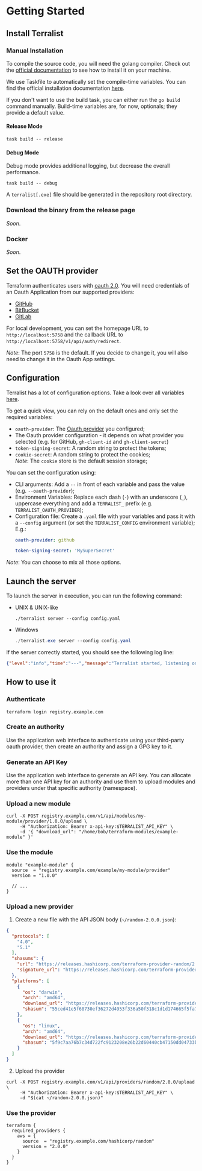 # Getting Started

## Install Terralist

### Manual Installation

To compile the source code, you will need the golang compiler. Check out the [official documentation](https://go.dev/doc/install) to see how to install it on your machine.

We use Taskfile to automatically set the compile-time variables. You can find the official installation documentation [here](https://taskfile.dev/installation/).

If you don't want to use the build task, you can either run the `go build` command manually. Build-time variables are, for now, optionals; they provide a default value.

#### Release Mode
```
task build -- release
```

#### Debug Mode
Debug mode provides additional logging, but decrease the overall performance.
```
task build -- debug
```

A `terralist[.exe]` file should be generated in the repository root directory.

### Download the binary from the release page

_Soon_.

### Docker

_Soon_.

## Set the OAUTH provider

Terraform authenticates users with [oauth 2.0](https://oauth.net/2/). You will need credentials of an Oauth Application from our supported providers:

+ [GitHub](https://docs.github.com/en/developers/apps/building-oauth-apps/creating-an-oauth-app)
+ [BitBucket](https://developer.atlassian.com/cloud/bitbucket/oauth-2/)
+ [GitLab](https://docs.gitlab.com/ee/integration/oauth_provider.html#create-an-instance-wide-application)

For local development, you can set the homepage URL to `http://localhost:5758` and the callback URL to `http://localhost:5758/v1/api/auth/redirect`.

_Note_: The port `5758` is the default. If you decide to change it, you will also need to change it in the Oauth App settings.

## Configuration

Terralist has a lot of configuration options. Take a look over all variables [here](./CONFIGURATION.md).

To get a quick view, you can rely on the default ones and only set the required variables:

+ `oauth-provider`: The [Oauth provider](#set-the-oauth-provider) you configured;
+ The Oauth provider configuration - it depends on what provider you selected (e.g. for GitHub, `gh-client-id` and `gh-client-secret`)
+ `token-signing-secret`: A random string to protect the tokens;
+ `cookie-secret`: A random string to protect the cookies;
  <br/> _Note_: The `cookie` store is the default session storage;

You can set the configuration using:
+ CLI arguments: Add a `--` in front of each variable and pass the value (e.g. `--oauth-provider`);
+ Environment Variables: Replace each dash (`-`) with an underscore (`_`), uppercase everything and add a `TERRALIST_` prefix (e.g. `TERRALIST_OAUTH_PROVIDER`);
+ Configuration file: Create a `.yaml` file with your variables and pass it with a `--config` argument (or set the `TERRALIST_CONFIG` environment variable);
  <br />E.g.:
  ```yaml
  oauth-provider: github

  token-signing-secret: 'MySuperSecret'
  ```

_Note_: You can choose to mix all those options.

## Launch the server

To launch the server in execution, you can run the following command:

+ UNIX & UNIX-like
  ```console
  ./terralist server --config config.yaml
  ```
+ Windows
  ```powershell
  ./terralist.exe server --config config.yaml
  ```

If the server correctly started, you should see the following log line:
```json
{"level":"info","time":"---","message":"Terralist started, listening on port 5758"}
```

## How to use it

### Authenticate
```console
terraform login registry.example.com
```

### Create an authority

Use the application web interface to authenticate using your third-party oauth provider, then create an authority and assign a GPG key to it.

### Generate an API Key

Use the application web interface to generate an API key. You can allocate more than one API key for an authority and use them to upload modules and providers under that specific authority (namespace).

### Upload a new module
```console
curl -X POST registry.example.com/v1/api/modules/my-module/provider/1.0.0/upload \
     -H "Authorization: Bearer x-api-key:$TERRALIST_API_KEY" \
     -d '{ "download_url": "/home/bob/terraform-modules/example-module" }'
```

### Use the module
```hcl
module "example-module" {
  source  = "registry.example.com/example/my-module/provider"
  version = "1.0.0"

  // ...
}
```

### Upload a new provider

1. Create a new file with the API JSON body (`~/random-2.0.0.json`):
```json
{
  "protocols": [
    "4.0",
    "5.1"
  ],
  "shasums": {
    "url": "https://releases.hashicorp.com/terraform-provider-random/2.0.0/terraform-provider-random_2.0.0_SHA256SUMS",
    "signature_url": "https://releases.hashicorp.com/terraform-provider-random/2.0.0/terraform-provider-random_2.0.0_SHA256SUMS.sig"
  },
  "platforms": [
    {
      "os": "darwin",
      "arch": "amd64",
      "download_url": "https://releases.hashicorp.com/terraform-provider-random/2.0.0/terraform-provider-random_2.0.0_darwin_amd64.zip",
      "shasum": "55ced41e5f68730ef36272d4953f336a50f318c1d1d174665f5fa76cb5df08ae"
    },
    {
      "os": "linux",
      "arch": "amd64",
      "download_url": "https://releases.hashicorp.com/terraform-provider-random/2.0.0/terraform-provider-random_2.0.0_linux_amd64.zip",
      "shasum": "5f9c7aa76b7c34d722fc9123208e26b22d60440cb47150dd04733b9b94f4541a"
    }
  ]
}
```

2. Upload the provider
```console
curl -X POST registry.example.com/v1/api/providers/random/2.0.0/upload \
     -H "Authorization: Bearer x-api-key:$TERRALIST_API_KEY" \
     -d "$(cat ~/random-2.0.0.json)"
```

### Use the provider
```hcl
terraform {
  required_providers {
    aws = {
      source  = "registry.example.com/hashicorp/random"
      version = "2.0.0"
    }
  }
}
```
